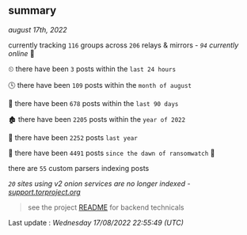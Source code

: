 
## summary
_august 17th, 2022_

currently tracking `116` groups across `206` relays & mirrors - _`94` currently online_ 📡

⏲ there have been `3` posts within the `last 24 hours`

🕓 there have been `109` posts within the `month of august`

📅 there have been `678` posts within the `last 90 days`

🏚 there have been `2205` posts within the `year of 2022`

🚀 there have been `2252` posts `last year`

🦕 there have been `4491` posts `since the dawn of ransomwatch` 🐣

there are `55` custom parsers indexing posts

_`20` sites using v2 onion services are no longer indexed - [support.torproject.org](https://support.torproject.org/onionservices/v2-deprecation/)_

> see the project [README](https://github.com/jmousqueton/ransomwatch#readme) for backend technicals



Last update : _Wednesday 17/08/2022 22:55:49 (UTC)_

